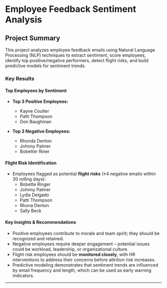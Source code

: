 # Employee Feedback Sentiment Analysis

## Project Summary

This project analyzes employee feedback emails using Natural Language Processing (NLP) techniques to extract sentiment, score employees, identify top positive/negative performers, detect flight risks, and build predictive models for sentiment trends.

### Key Results

#### Top Employees by Sentiment
- **Top 3 Positive Employees:**
  - Kayne Coulter
  - Patti Thompson
  - Don Baughman

- **Top 3 Negative Employees:**
  - Rhonda Denton
  - Johnny Palmer
  - Bobetter Riner

#### Flight Risk Identification
- Employees flagged as potential **flight risks** (≥4 negative emails within 30 rolling days):
  - Bobette Ringer
  - Johnny Palmer
  - Lydia Delgado
  - Patti Thompson
  - Rhona Denton
  - Sally Beck

#### Key Insights & Recommendations

- Positive employees contribute to morale and team spirit; they should be recognized and retained.
- Negative employees require deeper engagement – potential issues could be workload, leadership, or organizational culture.
- Flight risk employees should be **monitored closely**, with HR interventions to address their concerns before attrition risk increases.
- Predictive modeling demonstrates that sentiment trends are influenced by email frequency and length, which can be used as early warning indicators.

---


